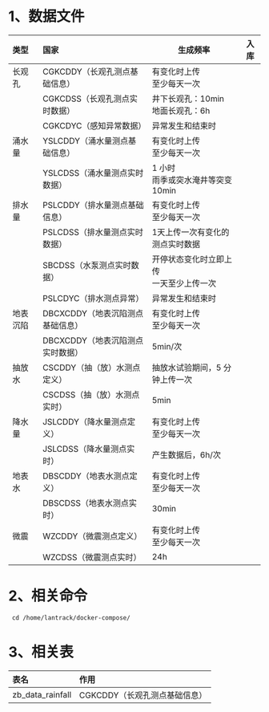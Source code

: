 # 1、数据文件

| 类型   | 国家                   | 生成频率                    | 入库  |
| :--- | :------------------- | ----------------------- | --- |
| 长观孔  | CGKCDDY（长观孔测点基础信息）   | 有变化时上传<br>至少每天一次        |     |
|      | CGKCDSS（长观孔测点实时数据）   | 井下长观孔：10min<br>地面长观孔：6h |     |
|      | CGKCDYC（感知异常数据）      | 异常发生和结束时                |     |
| 涌水量  | YSLCDDY（涌水量测点基础信息）   | 有变化时上传<br>至少每天一次        |     |
|      | YSLCDSS（涌水量测点实时数据）   | 1 小时<br>雨季或突水淹井等突变10min |     |
| 排水量  | PSLCDDY（排水量测点基础信息）   | 有变化时上传<br>至少每天一次        |     |
|      | PSLCDSS（排水量测点实时数据）   | 1天上传一次有变化的测点实时数据        |     |
|      | SBCDSS（水泵测点实时数据）     | 开停状态变化时立即上传<br>一天至少上传一次 |     |
|      | PSLCDYC（排水测点异常）      | 异常发生和结束时                |     |
| 地表沉陷 | DBCXCDDY（地表沉陷测点基础信息） | 有变化时上传<br>至少每天一次        |     |
|      | DBCXCDDY（地表沉陷测点实时数据） | 5min/次                  |     |
| 抽放水  | CSCDDY（抽（放）水测点定义）    | 抽放水试验期间，5 分钟上传一次        |     |
|      | CSCDSS（抽（放）水测点实时）    | 5min                    |     |
| 降水量  | JSLCDDY（降水量测点定义）     | 有变化时上传  <br>至少每天一次      |     |
|      | JSLCDSS（降水量测点实时）<br> | 产生数据后，6h/次              |     |
| 地表水  | DBSCDDY（地表水测点定义）     | 有变化时上传<br>至少每天一次        |     |
|      | DBSCDSS（地表水测点实时）     | 30min                   |     |
| 微震   | WZCDDY（微震测点定义）       | 有变化时上传<br>至少每天一次        |     |
|      | WZCDSS（微震测点实时）       | 24h                     |     |


# 2、相关命令

```shell
 cd /home/lantrack/docker-compose/

```


# 3、相关表



| 表名               | 作用                 |
| :--------------- | :----------------- |
| zb_data_rainfall | CGKCDDY（长观孔测点基础信息） |
